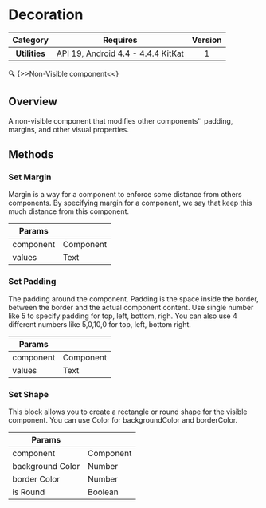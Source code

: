 # Decoration

| Category | Requires | Version |
|:--------:|:-------:|:--------:|
|**Utilities**|<span class="chip chip-any">API 19, Android 4.4 - 4.4.4 KitKat</span>|<span class="chip chip-number">1</span>|

:mag: {>>Non-Visible component<<}

## Overview

A non-visible component that modifies other components'' padding, margins, and other visual properties.

## Methods

### Set Margin

Margin is a way for a component to enforce some distance from others components. By specifying margin for a component, we say that keep this much distance from this component.

<div class="block" ai2-block="method" not-rendered="true" value="%7B%22componentName%22:%20%22Decoration%22,%20%22name%22:%20%22Set%20Margin%22,%20%22output%22:%20false,%20%22param%22:%20%5B%22component%22,%20%22values%22%5D%7D"></div>

| Params | []() |
|--------|------|
|component|<span class="chip chip-component">Component</span>|
|values|<span class="chip chip-text">Text</span>|

### Set Padding

The padding around the component. Padding is the space inside the border, between the border and the actual component content. Use single number like 5 to specify padding for top, left, bottom, righ. You can also use 4 different numbers like 5,0,10,0 for top, left, bottom right.

<div class="block" ai2-block="method" not-rendered="true" value="%7B%22componentName%22:%20%22Decoration%22,%20%22name%22:%20%22Set%20Padding%22,%20%22output%22:%20false,%20%22param%22:%20%5B%22component%22,%20%22values%22%5D%7D"></div>

| Params | []() |
|--------|------|
|component|<span class="chip chip-component">Component</span>|
|values|<span class="chip chip-text">Text</span>|

### Set Shape

This block allows you to create a rectangle or round shape for the visible component. You can use Color for backgroundColor and borderColor.

<div class="block" ai2-block="method" not-rendered="true" value="%7B%22componentName%22:%20%22Decoration%22,%20%22name%22:%20%22Set%20Shape%22,%20%22output%22:%20false,%20%22param%22:%20%5B%22component%22,%20%22background%20Color%22,%20%22border%20Color%22,%20%22is%20Round%22%5D%7D"></div>

| Params | []() |
|--------|------|
|component|<span class="chip chip-component">Component</span>|
|background Color|<span class="chip chip-number">Number</span>|
|border Color|<span class="chip chip-number">Number</span>|
|is Round|<span class="chip chip-boolean">Boolean</span>|
